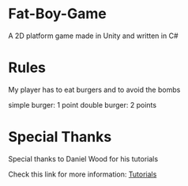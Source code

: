 # Fat-Boy-Game
A 2D platform game made in Unity and written in C#

# Rules
My player has to eat burgers and to avoid the bombs

simple burger: 1 point 
double burger: 2 points

# Special Thanks
Special thanks to Daniel Wood for his tutorials 

Check this link for more information:
[Tutorials](https://www.youtube.com/watch?v=g6-y6qdeyQ4&list=PLGmYIROty-5YhzMWqgAIXlPIRU2_tcz0l)
